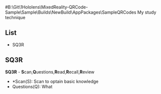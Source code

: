 #B:\Git\1Hololens\MixedReality-QRCode-Sample\Sample\Builds\NewBuild\AppPackages\SampleQRCodes My study technique

## List

- SQ3R

## SQ3R

**SQ3R** - **S**can,**Q**uestions,**R**ead,**R**ecall,**R**eview

- *Scan(S): Scan to optain basic knowledge
- Questions(Q): What 
